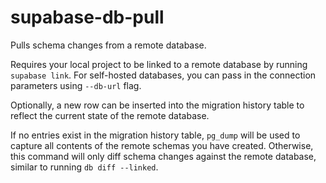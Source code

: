 # supabase-db-pull

Pulls schema changes from a remote database.

Requires your local project to be linked to a remote database by running `supabase link`. For self-hosted databases, you can pass in the connection parameters using `--db-url` flag.

Optionally, a new row can be inserted into the migration history table to reflect the current state of the remote database.

If no entries exist in the migration history table, `pg_dump` will be used to capture all contents of the remote schemas you have created. Otherwise, this command will only diff schema changes against the remote database, similar to running `db diff --linked`.
